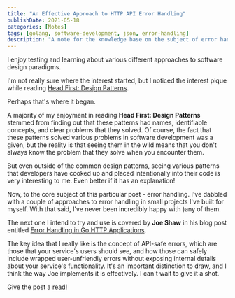 ```yaml
---
title: "An Effective Approach to HTTP API Error Handling"
publishDate: 2021-05-18
categories: [Notes]
tags: [golang, software-development, json, error-handling]
description: "A note for the knowledge base on the subject of error handling for HTTP APIs in Go."
---
```


I enjoy testing and learning about various different approaches to software
design paradigms.

I'm not really sure where the interest started, but I noticed the interest pique
while reading [Head First: Design
Patterns](https://www.goodreads.com/book/show/58128.Head_First_Design_Patterns).

Perhaps that's where it began.

A majority of my enjoyment in reading **Head First: Design Patterns** stemmed
from finding out that these patterns had names, identifiable concepts, and clear
problems that they solved. Of course, the fact that these patterns solved
various problems in software development was a given, but the reality is that
seeing them in the wild means that you don't always know the problem that they
solve when you encounter them.

But even outside of the common design patterns, seeing various patterns that
developers have cooked up and placed intentionally into their code is very
interesting to me. Even better if it has an explanation!

Now, to the core subject of this particular post - error handling. I've dabbled
with a couple of approaches to error handling in small projects I've built for
myself. With that said, I've never been incredibly happy with )any of them.

The next one I intend to try and use is covered by **Joe Shaw** in his blog post
entitled [Error Handling in Go HTTP
Applications](https://www.joeshaw.org/error-handling-in-go-http-applications/). 

The key idea that I really like is the concept of API-safe errors, which are
those that your service's users should see, and how those can safely include
wrapped user-unfriendly errors without exposing internal details about your
service's functionality. It's an important distinction to draw, and I think the
way Joe implements it is effectively. I can't wait to give it a shot.

Give the post a
[read](https://www.joeshaw.org/error-handling-in-go-http-applications/)! 
